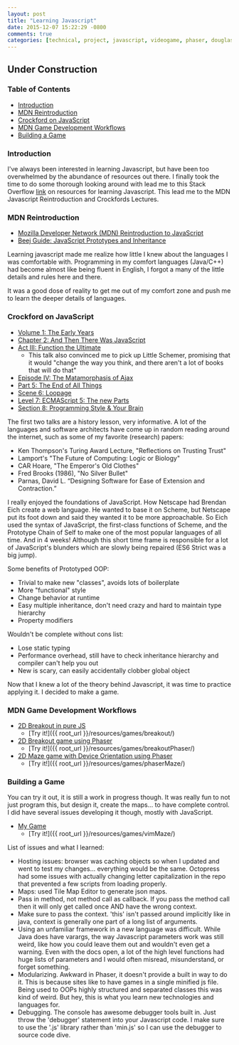 ```yaml
---
layout: post
title: "Learning Javascript"
date: 2015-12-07 15:22:29 -0800
comments: true
categories: [technical, project, javascript, videogame, phaser, douglas crockford]
---
```


## Under Construction

### Table of Contents

* [Introduction](#introduction)
* [MDN Reintroduction](#mdnreintroduction)
* [Crockford on JavaScript](#crockfordonjavascript)
* [MDN Game Development Workflows](#mdngamedevelopment)
* [Building a Game](#buildingagame)

<a name="introduction"></a>
### Introduction

I've always been interested in learning Javascript, but have been too overwhelmed by the abundance of resources out there. I finally took the time to do some thorough looking around with lead me to this Stack Overflow [link](http://goo.gl/iPMGV) on resources for learning Javascript. This lead me to the MDN Javascript Reintroduction and Crockfords Lectures.

<!-- more -->

<a name="mdnreintroduction"></a>
### MDN Reintroduction

* [Mozilla Developer Network (MDN) Reintroduction to JavaScript](https://developer.mozilla.org/en-US/docs/Web/JavaScript/A_re-introduction_to_JavaScript)
* [Beej Guide: JavaScript Prototypes and Inheritance](http://beej.us/blog/data/javascript-prototypes-inheritance/)

Learning javascript made me realize how little I knew about the languages I was comfortable with. Programming in my comfort languages (Java/C++) had become almost like being fluent in English, I forgot a many of the little details and rules here and there.

It was a good dose of reality to get me out of my comfort zone and push me to learn the deeper details of languages.

<a name="crockfordonjavascript"></a>
### Crockford on JavaScript

* [Volume 1: The Early Years](https://www.youtube.com/watch?v=JxAXlJEmNMg)
* [Chapter 2: And Then There Was JavaScript](https://www.youtube.com/watch?v=RO1Wnu-xKoY)
* [Act III: Function the Ultimate](https://www.youtube.com/watch?v=ya4UHuXNygM)
  * This talk also convinced me to pick up Little Schemer, promising that it would "change the way you think, and there aren't a lot of books that will do that"
* [Episode IV: The Matamorphasis of Ajax](https://www.youtube.com/watch?v=Fv9qT9joc0M)
* [Part 5: The End of All Things](https://www.youtube.com/watch?v=47Ceot8yqeI)
* [Scene 6: Loopage](https://www.youtube.com/watch?v=QgwSUtYSUqA)
* [Level 7: ECMAScript 5: The new Parts](https://www.youtube.com/watch?v=UTEqr0IlFKY)
* [Section 8: Programming Style & Your Brain](https://www.youtube.com/watch?v=taaEzHI9xyY)

The first two talks are a history lesson, very informative. A lot of the languages and software architects have come up in random reading around the internet, such as some of my favorite (research) papers:

* Ken Thompson's Turing Award Lecture, "Reflections on Trusting Trust"
* Lamport's "The Future of Computing: Logic or Biology"
* CAR Hoare, "The Emperor's Old Clothes"
* Fred Brooks (1986), "No Silver Bullet"
* Parnas, David L. “Designing Software for Ease of Extension and Contraction.”

I really enjoyed the foundations of JavaScript. How Netscape had Brendan Eich create a web language. He wanted to base it on Scheme, but Netscape put its foot down and said they wanted it to be more approachable. So Eich used the syntax of JavaScript, the first-class functions of Scheme, and the Prototype Chain of Self to make one of the most popular languages of all time. And in 4 weeks! Although this short time frame is responsible for a lot of JavaScript's blunders which are slowly being repaired (ES6 Strict was a big jump).

Some benefits of Prototyped OOP:

* Trivial to make new "classes", avoids lots of boilerplate
* More "functional" style
* Change behavior at runtime
* Easy multiple inheritance, don't need crazy and hard to maintain type hierarchy
* Property modifiers

Wouldn't be complete without cons list:

* Lose static typing
* Performance overhead, still have to check inheritance hierarchy and compiler can't help you out
* New is scary, can easily accidentally clobber global object

Now that I knew a lot of the theory behind Javascript, it was time to practice applying it. I decided to make a game.

<a name="mdngamedevelopment"></a>
### MDN Game Development Workflows

* [2D Breakout in pure JS](https://developer.mozilla.org/en-US/docs/Games/Workflows/2D_Breakout_game_pure_JavaScript)
  * [Try it!]({{ root_url }}/resources/games/breakout/)
* [2D Breakout game using Phaser](https://developer.mozilla.org/en-US/docs/Games/Workflows/2D_Breakout_game_Phaser)
  * [Try it!]({{ root_url }}/resources/games/breakoutPhaser/)
* [2D Maze game with Device Orientation using Phaser](https://developer.mozilla.org/en-US/docs/Games/Workflows/HTML5_Gamedev_Phaser_Device_Orientation)
  * [Try it!]({{ root_url }}/resources/games/phaserMaze/)

<a name="buildingagame"></a>
### Building a Game

You can try it out, it is still a work in progress though. It was really fun to not just program this, but design it, create the maps... to have complete control. I did have several issues developing it though, mostly with JavaScript.

* [My Game](https://github.com/nmlau/vim-maze)
  * [Try it!]({{ root_url }}/resources/games/vimMaze/)

List of issues and what I learned:

* Hosting issues: browser was caching objects so when I updated and went to test my changes... everything would be the same. Octopress had some issues with actually changing letter capitalization in the repo that prevented a few scripts from loading properly.
* Maps: used Tile Map Editor to generate json maps.
* Pass in method, not method call as callback. If you pass the method call then it will only get called once AND have the wrong context.
* Make sure to pass the context. 'this' isn't passed around implicitly like in java, context is generally one part of a long list of arguments.
* Using an unfamiliar framework in a new language was difficult. While Java does have varargs, the way Javascript parameters work was still weird, like how you could leave them out and wouldn't even get a warning. Even with the docs open, a lot of the high level functions had huge lists of parameters and I would often misread, misunderstand, or forget something.
* Modularizing. Awkward in Phaser, it doesn't provide a built in way to do it. This is because sites like to have games in a single minified js file. Being used to OOPs highly structured and separated classes this was kind of weird. But hey, this is what you learn new technologies and languages for.
* Debugging. The console has awesome debugger tools built in. Just throw the 'debugger' statement into your Javascript code. I make sure to use the '.js' library rather than 'min.js' so I can use the debugger to source code dive.
